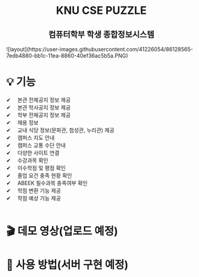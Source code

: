 <h1 align="center">
  KNU CSE PUZZLE
</h1>

<h2 align="center"> 컴퓨터학부 학생 종합정보시스템</h2>
![layout](https://user-images.githubusercontent.com/41226054/86128565-7edb4880-bb1c-11ea-8860-40ef36ac5b5a.PNG)  

# 💡 기능 
✔ 　본관 전체공지 정보 제공       
✔ 　본관 학사공지 정보 제공    
✔ 　학부 전체공지 정보 제공    
✔ 　채용 정보      
✔ 　교내 식당 정보(문화관, 첨성관, 누리관) 제공     
✔ 　캠퍼스 지도 안내    
✔ 　캠퍼스 교통 수단 안내    
✔ 　다양한 사이트 연결  
✔ 　수강과목 확인       
✔ 　이수학점 및 평점 확인       
✔ 　졸업 요건 충족 현황 확인   
✔ 　ABEEK 필수과목 충족여부 확인    
✔ 　학점 변환 기능 제공  
✔ 　학점 예상 기능 제공  
<br/>
# 🎬 데모 영상(업로드 예정)  

# 🚀 사용 방법(서버 구현 예정)  
